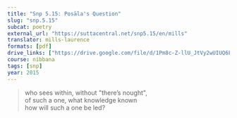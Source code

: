 ```yaml
---
title: "Snp 5.15: Posāla's Question"
slug: "snp.5.15"
subcat: poetry
external_url: "https://suttacentral.net/snp5.15/en/mills"
translator: mills-laurence
formats: [pdf]
drive_links: ["https://drive.google.com/file/d/1Pm8c-Z-llU_JtVy2wUIUQ6F7xfomnhCy"]
course: nibbana
tags: [snp]
year: 2015
---
```


> who sees within, without "there’s nought",  
of such a one, what knowledge known  
how will such a one be led?
